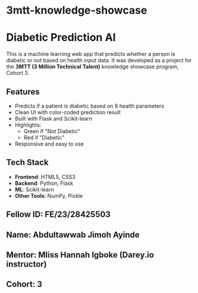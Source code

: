 # 3mtt-knowledge-showcase
# Diabetic Prediction AI

This is a machine learning web app that predicts whether a person is diabetic or not based on health input data. It was developed as a  project for the **3MTT (3 Million Technical Talent)** knowledge showcase program, Cohort 3.






## Features

- Predicts if a patient is diabetic based on 8 health parameters
- Clean UI with color-coded prediction result
- Built with Flask and Scikit-learn
- Highlights:
  - Green if "Not Diabetic"
  - Red if "Diabetic"
- Responsive and easy to use



## Tech Stack

- **Frontend**: HTML5, CSS3
- **Backend**: Python, Flask
- **ML**: Scikit-learn
- **Other Tools**: NumPy, Pickle



## Fellow ID: FE/23/28425503

## Name: Abdultawwab Jimoh Ayinde

## Mentor: MIiss Hannah Igboke (Darey.io instructor)

## Cohort: 3
